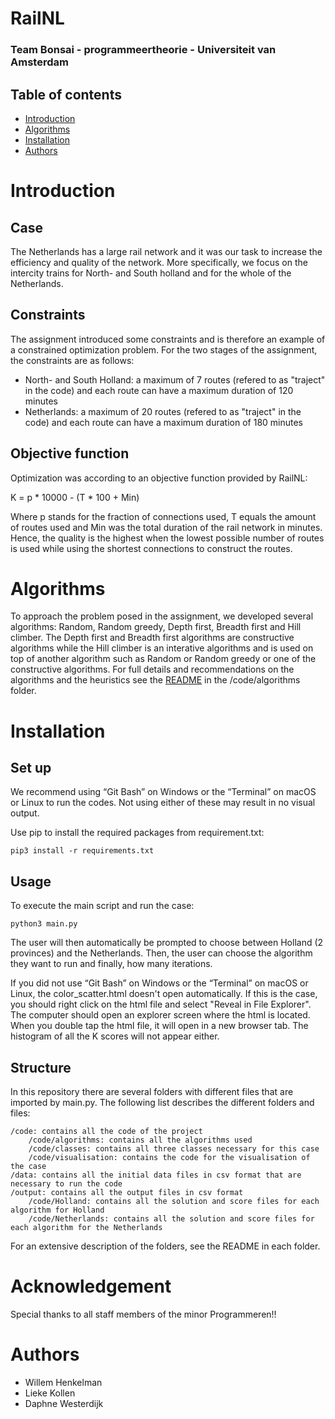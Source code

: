 # RailNL
### Team Bonsai - programmeertheorie - Universiteit van Amsterdam

## Table of contents

* [Introduction](#Introduction)
* [Algorithms](#Algorithms)
* [Installation](#Installation)
* [Authors](#Authors)

# Introduction

## Case
The Netherlands has a large rail network and it was our task to increase the efficiency and quality of the network. More specifically, we focus on the intercity trains for North- and South holland and for the whole of the Netherlands.

## Constraints
The assignment introduced some constraints and is therefore an example of a constrained optimization problem. For the two stages of the assignment, the constraints are as follows:
* North- and South Holland: a maximum of 7 routes (refered to as "traject" in the code) and each route can have a maximum duration of 120 minutes
* Netherlands: a maximum of 20 routes (refered to as "traject" in the code) and each route can have a maximum duration of 180 minutes

## Objective function
Optimization was according to an objective function provided by RailNL:  

K = p * 10000 - (T * 100 + Min)

Where p stands for the fraction of connections used, T equals the amount of routes used and Min was the total duration of the rail network in minutes. Hence, the quality is the highest when the lowest possible number of routes is used while using the shortest connections to construct the routes.


# Algorithms
To approach the problem posed in the assignment, we developed several algorithms: Random, Random greedy, Depth first, Breadth first and Hill climber. The Depth first and Breadth first algorithms are constructive algorithms while the Hill climber is an interative algorithms and is used on top of another algorithm such as Random or Random greedy or one of the constructive algorithms. For full details and recommendations on the algorithms and the heuristics see the [README](https://github.com/LKprog/bonsai/tree/master/code/algorithms) in the /code/algorithms folder.


# Installation

## Set up

We recommend using “Git Bash” on Windows or the “Terminal” on macOS or Linux to run the codes. Not using either of these may result in no visual output.

Use pip to install the required packages from requirement.txt:
```
pip3 install -r requirements.txt
```

## Usage
To execute the main script and run the case:
```
python3 main.py
```

The user will then automatically be prompted to choose between Holland (2 provinces) and the Netherlands.
Then, the user can choose the algorithm they want to run and finally, how many iterations.

If you did not use “Git Bash” on Windows or the “Terminal” on macOS or Linux, the color_scatter.html doesn't open automatically. If this is the case, you should right click on the html file and select "Reveal in File Explorer". The computer should open an explorer screen where the html is located. When you double tap the html file, it will open in a new browser tab. The histogram of all the K scores will not appear either.

## Structure
In this repository there are several folders with different files that are imported by main.py. The following list describes the different folders and files:

    /code: contains all the code of the project
        /code/algorithms: contains all the algorithms used
        /code/classes: contains all three classes necessary for this case
        /code/visualisation: contains the code for the visualisation of the case
    /data: contains all the initial data files in csv format that are necessary to run the code
    /output: contains all the output files in csv format
        /code/Holland: contains all the solution and score files for each algorithm for Holland
        /code/Netherlands: contains all the solution and score files for each algorithm for the Netherlands

For an extensive description of the folders, see the README in each folder.

# Acknowledgement
Special thanks to all staff members of the minor Programmeren!!

# Authors
* Willem Henkelman
* Lieke Kollen
* Daphne Westerdijk
